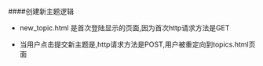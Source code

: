 ####创建新主题逻辑
<br>

- new_topic.html 是首次登陆显示的页面,因为首次http请求方法是GET

- 当用户点击提交新主题是,http请求方法是POST,用户被重定向到topics.html页面
